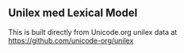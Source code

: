 Unilex med Lexical Model
----------------------

This is built directly from Unicode.org unilex data at
https://github.com/unicode-org/unilex
